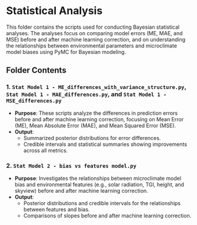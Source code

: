 # Statistical Analysis

This folder contains the scripts used for conducting Bayesian statistical analyses. The analyses focus on comparing model errors (ME, MAE, and MSE) before and after machine learning correction, and on understanding the relationships between environmental parameters and microclimate model biases using PyMC for Bayesian modeling.

## Folder Contents

### 1. `Stat Model 1 - ME_differences_with_variance_structure.py`, `Stat Model 1 - MAE_differences.py`, and `Stat Model 1 - MSE_differences.py`
- **Purpose**: These scripts analyze the differences in prediction errors before and after machine learning correction, focusing on Mean Error (ME), Mean Absolute Error (MAE), and Mean Squared Error (MSE).
- **Output**:
  - Summarized posterior distributions for error differences.
  - Credible intervals and statistical summaries showing improvements across all metrics.

### 2. `Stat Model 2 - bias vs features model.py`
- **Purpose**: Investigates the relationships between microclimate model bias and environmental features (e.g., solar radiation, TGI, height, and skyview) before and after machine learning correction.
- **Output**:
  - Posterior distributions and credible intervals for the relationships between features and bias.
  - Comparisons of slopes before and after machine learning correction.

